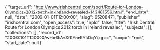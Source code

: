 {
  "target_url": "http://www.irishcentral.com/sport/Route-for-London-Olympics-2012-torch-in-Ireland-revealed-143461556.html", 
  "end_date": null, 
  "date": "2006-01-01T12:00:00", 
  "slug": 65208471, 
  "publisher": "irishcentral.com", 
  "open_access": true, 
  "npld": false, 
  "title": "Irish Central: Route for London Olympics 2012 torch in Ireland revealed", 
  "subjects": [], 
  "collections": [], 
  "record_id": "20060101T120000/wHo6bAvSfSYnnEYkDqY/pg==", 
  "scope": "root", 
  "start_date": null
}

